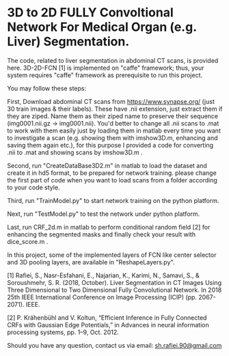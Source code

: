 # 3D to 2D FULLY Convoltional Network For Medical Organ (e.g. Liver) Segmentation. 
The code, related to liver segmentation in abdominal CT scans, is provided here. 3D-2D-FCN [1] is implemented on "caffe" framework; thus, your system requires "caffe" framework as prerequisite to run this project.

You may follow these steps:

First, Download abdominal CT scans from https://www.synapse.org/ (just 30 train images & their labels). These have .nii extension, just extract them if they are ziped. Name them as their ziped name to preserve their sequence (img0001.nii.gz -> img0001.nii).
You'd better to change all .nii scans to .mat to work with them easily just by loading them in matlab every time you want to investigate a scan (e.g. showing them with imshow3D.m, enhancing and saving them again etc.), for this purpose I provided a code for converting .nii to .mat and showing scans by imshow3D.m .

Second, run "CreateDataBase3D2.m" in matlab to load the dataset and create it in hd5 format, to be prepared for network training. please change the first part of code when you want to load scans from a folder according to your code style. 

Third, run "TrainModel.py" to start network training on the python platform.

Next, run "TestModel.py" to test the network under python platform.

Last, run CRF_2d.m in matlab to perform conditional random field [2] for enhancing the segmented masks and finally check your result with dice_score.m . 


In this project, some of the implemented layers of FCN like center selector and 3D pooling layers, are available in "ReshapeLayers.py".


[1] Rafiei, S., Nasr-Esfahani, E., Najarian, K., Karimi, N., Samavi, S., & Soroushmehr, S. R. (2018, October). Liver Segmentation in CT Images Using Three Dimensional to Two Dimensional Fully Convolutional Network. In 2018 25th IEEE International Conference on Image Processing (ICIP) (pp. 2067-2071). IEEE.

[2] P. Krähenbühl and V. Koltun, “Efficient Inference in Fully Connected CRFs with Gaussian Edge Potentials,” in Advances in neural information processing systems, pp. 1–9, Oct. 2012.

Should you have any question, contact us via email: sh.rafiei.90@gmail.com
